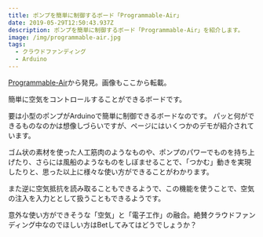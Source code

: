 ```yaml
---
title: ポンプを簡単に制御するボード「Programmable-Air」
date: 2019-05-29T12:50:43.937Z
description: ポンプを簡単に制御するボード「Programmable-Air」を紹介します。
image: /img/programmable-air.jpg
tags:
  - クラウドファンディング
  - Arduino
---
```

[Programmable-Air](https://www.crowdsupply.com/tinkrmind/programmable-air)から発見。画像もここから転載。

簡単に空気をコントロールすることができるボードです。

要は小型のポンプがArduinoで簡単に制御できるボードなのです。
パッと何ができるものなのかは想像しづらいですが、ページにはいくつかのデモが紹介されています。

ゴム状の素材を使った人工筋肉のようなものや、ポンプのパワーでものを持ち上げたり、さらには風船のようなものをしぼませることで、「つかむ」動きを実現したりと、思った以上に様々な使い方ができることがわかります。

また逆に空気抵抗を読み取ることもできるようで、この機能を使うことで、空気の注入を入力ととして扱うこともできるようです。

意外な使い方ができそうな「空気」と「電子工作」の融合。絶賛クラウドファンディング中なのでほしい方はBetしてみてはどうでしょうか？
